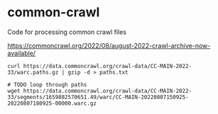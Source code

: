 # common-crawl

Code for processing common crawl files

https://commoncrawl.org/2022/08/august-2022-crawl-archive-now-available/

```
curl https://data.commoncrawl.org/crawl-data/CC-MAIN-2022-33/warc.paths.gz | gzip -d > paths.txt

# TODO loop through paths
wget https://data.commoncrawl.org/crawl-data/CC-MAIN-2022-33/segments/1659882570651.49/warc/CC-MAIN-20220807150925-20220807180925-00000.warc.gz
```
